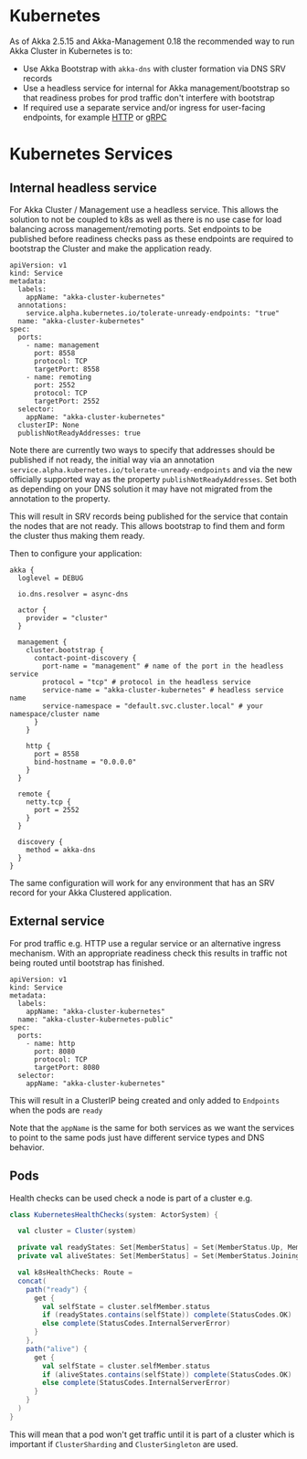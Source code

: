 # Kubernetes

As of Akka 2.5.15 and Akka-Management 0.18 the recommended way to run Akka Cluster in Kubernetes is to:

* Use Akka Bootstrap with `akka-dns` with cluster formation via DNS SRV records
* Use a headless service for internal for Akka management/bootstrap so that readiness probes for prod traffic don't interfere with bootstrap 
* If required use a separate service and/or ingress for user-facing endpoints, for example [HTTP](https://doc.akka.io/docs/akka-http/current/) or [gRPC](https://developer.lightbend.com/docs/akka-grpc/current/)

# Kubernetes Services

## Internal headless service

For Akka Cluster / Management use a headless service. This allows the solution to not be coupled to k8s as well
as there is no use case for load balancing across management/remoting ports.
Set endpoints to be published before readiness checks pass as these endpoints are required to bootstrap the Cluster
and make the application ready. 


```
apiVersion: v1
kind: Service
metadata:
  labels:
    appName: "akka-cluster-kubernetes"
  annotations:
    service.alpha.kubernetes.io/tolerate-unready-endpoints: "true"
  name: "akka-cluster-kubernetes"
spec:
  ports:
    - name: management
      port: 8558
      protocol: TCP
      targetPort: 8558
    - name: remoting
      port: 2552
      protocol: TCP
      targetPort: 2552
  selector:
    appName: "akka-cluster-kubernetes"
  clusterIP: None
  publishNotReadyAddresses: true
```

Note there are currently two ways to specify that addresses should be published if not ready, the initial way via an annotation 
`service.alpha.kubernetes.io/tolerate-unready-endpoints` and via the new officially supported way as the property `publishNotReadyAddresses`.
Set both as depending on your DNS solution it may have not migrated from the annotation to the property.

This will result in SRV records being published for the service that contain the nodes that are not ready. This allows
bootstrap to find them and form the cluster thus making them ready.

Then to configure your application:

```
akka {
  loglevel = DEBUG

  io.dns.resolver = async-dns

  actor {
    provider = "cluster"
  }

  management {
    cluster.bootstrap {
      contact-point-discovery {
        port-name = "management" # name of the port in the headless service
        protocol = "tcp" # protocol in the headless service
        service-name = "akka-cluster-kubernetes" # headless service name
        service-namespace = "default.svc.cluster.local" # your namespace/cluster name
      }
    }

    http {
      port = 8558
      bind-hostname = "0.0.0.0"
    }
  }

  remote {
    netty.tcp {
      port = 2552
    }
  }

  discovery {
    method = akka-dns
  }
}
```

The same configuration will work for any environment that has an SRV record for your Akka Clustered application. 

## External service 

For prod traffic e.g. HTTP use a regular service or an alternative ingress mechanism. 
With an appropriate readiness check this results in traffic not being routed until bootstrap has finished.

```
apiVersion: v1
kind: Service
metadata:
  labels:
    appName: "akka-cluster-kubernetes"
  name: "akka-cluster-kubernetes-public"
spec:
  ports:
    - name: http 
      port: 8080
      protocol: TCP
      targetPort: 8080 
  selector:
    appName: "akka-cluster-kubernetes"
```

This will result in a ClusterIP being created and only added to `Endpoints` when the pods are `ready`

Note that the `appName` is the same for both services as we want the services to point to the same pods just have
different service types and DNS behavior.


## Pods

Health checks can be used check a node is part of a cluster e.g.

```scala
class KubernetesHealthChecks(system: ActorSystem) {

  val cluster = Cluster(system)

  private val readyStates: Set[MemberStatus] = Set(MemberStatus.Up, MemberStatus.Down)
  private val aliveStates: Set[MemberStatus] = Set(MemberStatus.Joining, MemberStatus.WeaklyUp, MemberStatus.Up, MemberStatus.Leaving, MemberStatus.Exiting)

  val k8sHealthChecks: Route =
  concat(
    path("ready") {
      get {
        val selfState = cluster.selfMember.status
        if (readyStates.contains(selfState)) complete(StatusCodes.OK)
        else complete(StatusCodes.InternalServerError)
      }
    },
    path("alive") {
      get {
        val selfState = cluster.selfMember.status
        if (aliveStates.contains(selfState)) complete(StatusCodes.OK)
        else complete(StatusCodes.InternalServerError)
      }
    }
  )
}
```


This will mean that a pod won't get traffic until it is part of a cluster which is important
if `ClusterSharding` and `ClusterSingleton` are used.
